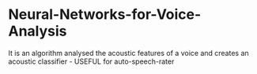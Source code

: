 # Neural-Networks-for-Voice-Analysis
It is an algorithm analysed the acoustic features of a voice and creates an acoustic classifier - USEFUL for auto-speech-rater
